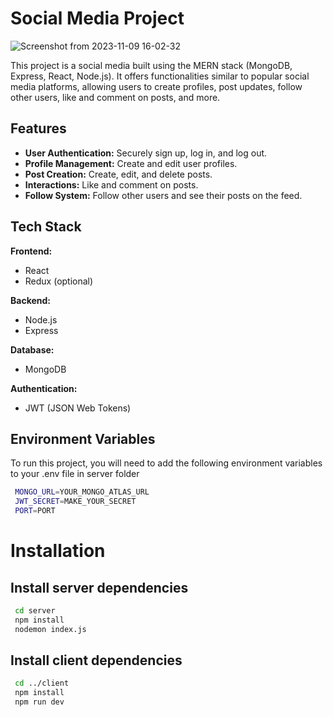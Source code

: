 
# Social Media Project

![Screenshot from 2023-11-09 16-02-32](https://github.com/sarthaksharma27/SocialMedia-MERN/assets/130299888/6e98aeb7-8e4f-496a-b524-0837d960457f)

This project is a social media built using the MERN stack (MongoDB, Express, React, Node.js). It offers functionalities similar to popular social media platforms, allowing users to create profiles, post updates, follow other users, like and comment on posts, and more.
## Features

- **User Authentication:** Securely sign up, log in, and log out.
- **Profile Management:** Create and edit user profiles.
- **Post Creation:** Create, edit, and delete posts.
- **Interactions:** Like and comment on posts.
- **Follow System:** Follow other users and see their posts on the feed.
## Tech Stack

**Frontend:**
- React
- Redux (optional)

**Backend:**
- Node.js
- Express

**Database:**
- MongoDB

**Authentication:**
- JWT (JSON Web Tokens)

## Environment Variables

To run this project, you will need to add the following environment variables to your .env file in server folder

  ```bash
   MONGO_URL=YOUR_MONGO_ATLAS_URL
   JWT_SECRET=MAKE_YOUR_SECRET
   PORT=PORT
```


# Installation


## Install server dependencies

```bash
 cd server
 npm install
 nodemon index.js
```

## Install client dependencies

```bash
 cd ../client
 npm install
 npm run dev
```

    
